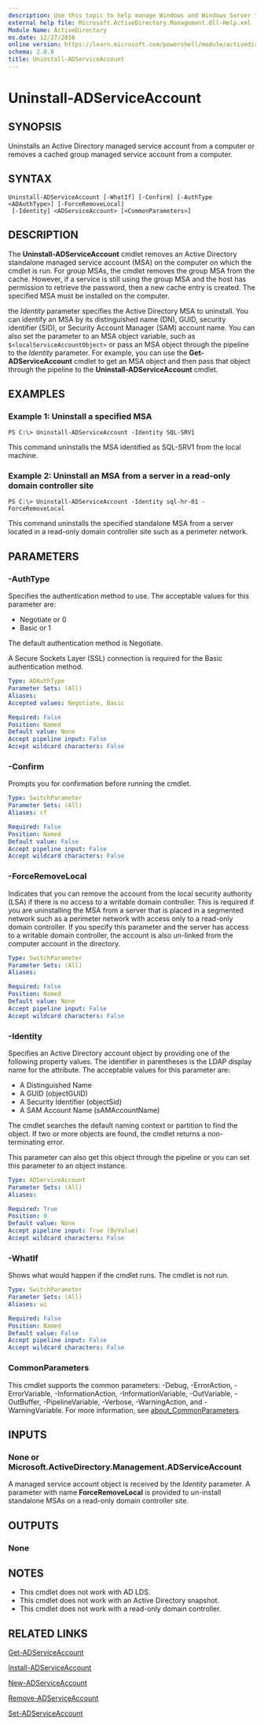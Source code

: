 ```yaml
---
description: Use this topic to help manage Windows and Windows Server technologies with Windows PowerShell.
external help file: Microsoft.ActiveDirectory.Management.dll-Help.xml
Module Name: ActiveDirectory
ms.date: 12/27/2016
online version: https://learn.microsoft.com/powershell/module/activedirectory/uninstall-adserviceaccount?view=windowsserver2019-ps&wt.mc_id=ps-gethelp
schema: 2.0.0
title: Uninstall-ADServiceAccount
---
```


# Uninstall-ADServiceAccount

## SYNOPSIS
Uninstalls an Active Directory managed service account from a computer or removes a cached group managed service account from a computer.

## SYNTAX

```
Uninstall-ADServiceAccount [-WhatIf] [-Confirm] [-AuthType <ADAuthType>] [-ForceRemoveLocal]
 [-Identity] <ADServiceAccount> [<CommonParameters>]
```

## DESCRIPTION
The **Uninstall-ADServiceAccount** cmdlet removes an Active Directory standalone managed service account (MSA) on the computer on which the cmdlet is run.
For group MSAs, the cmdlet removes the group MSA from the cache.
However, if a service is still using the group MSA and the host has permission to retrieve the password, then a new cache entry is created.
The specified MSA must be installed on the computer.

the *Identity* parameter specifies the Active Directory MSA to uninstall.
You can identify an MSA by its distinguished name (DN), GUID, security identifier (SID), or Security Account Manager (SAM) account name.
You can also set the parameter to an MSA object variable, such as `$<localServiceAccountObject>` or pass an MSA object through the pipeline to the *Identity* parameter.
For example, you can use the **Get-ADServiceAccount** cmdlet to get an MSA object and then pass that object through the pipeline to the **Uninstall-ADServiceAccount** cmdlet.

## EXAMPLES

### Example 1: Uninstall a specified MSA
```
PS C:\> Uninstall-ADServiceAccount -Identity SQL-SRV1
```

This command uninstalls the MSA identified as SQL-SRV1 from the local machine.

### Example 2: Uninstall an MSA from a server in a read-only domain controller site
```
PS C:\> Uninstall-ADServiceAccount -Identity sql-hr-01 -ForceRemoveLocal
```

This command uninstalls the specified standalone MSA from a server located in a read-only domain controller site such as a perimeter network.

## PARAMETERS

### -AuthType
Specifies the authentication method to use.
The acceptable values for this parameter are:

- Negotiate or 0
- Basic or 1

The default authentication method is Negotiate.

A Secure Sockets Layer (SSL) connection is required for the Basic authentication method.

```yaml
Type: ADAuthType
Parameter Sets: (All)
Aliases: 
Accepted values: Negotiate, Basic

Required: False
Position: Named
Default value: None
Accept pipeline input: False
Accept wildcard characters: False
```

### -Confirm
Prompts you for confirmation before running the cmdlet.

```yaml
Type: SwitchParameter
Parameter Sets: (All)
Aliases: cf

Required: False
Position: Named
Default value: False
Accept pipeline input: False
Accept wildcard characters: False
```

### -ForceRemoveLocal
Indicates that you can remove the account from the local security authority (LSA) if there is no access to a writable domain controller.
This is required if you are uninstalling the MSA from a server that is placed in a segmented network such as a perimeter network with access only to a read-only domain controller.
If you specify this parameter and the server has access to a writable domain controller, the account is also un-linked from the computer account in the directory.

```yaml
Type: SwitchParameter
Parameter Sets: (All)
Aliases: 

Required: False
Position: Named
Default value: None
Accept pipeline input: False
Accept wildcard characters: False
```

### -Identity
Specifies an Active Directory account object by providing one of the following property values.
The identifier in parentheses is the LDAP display name for the attribute.
The acceptable values for this parameter are:

- A Distinguished Name
- A GUID (objectGUID) 
- A Security Identifier (objectSid) 
- A SAM Account Name (sAMAccountName)

The cmdlet searches the default naming context or partition to find the object.
If two or more objects are found, the cmdlet returns a non-terminating error.

This parameter can also get this object through the pipeline or you can set this parameter to an object instance.

```yaml
Type: ADServiceAccount
Parameter Sets: (All)
Aliases: 

Required: True
Position: 0
Default value: None
Accept pipeline input: True (ByValue)
Accept wildcard characters: False
```

### -WhatIf
Shows what would happen if the cmdlet runs.
The cmdlet is not run.

```yaml
Type: SwitchParameter
Parameter Sets: (All)
Aliases: wi

Required: False
Position: Named
Default value: False
Accept pipeline input: False
Accept wildcard characters: False
```

### CommonParameters
This cmdlet supports the common parameters: -Debug, -ErrorAction, -ErrorVariable, -InformationAction, -InformationVariable, -OutVariable, -OutBuffer, -PipelineVariable, -Verbose, -WarningAction, and -WarningVariable. For more information, see [about_CommonParameters](https://go.microsoft.com/fwlink/?LinkID=113216).

## INPUTS

### None or Microsoft.ActiveDirectory.Management.ADServiceAccount
A managed service account object is received by the *Identity* parameter.
A parameter with name **ForceRemoveLocal** is provided to un-install standalone MSAs on a read-only domain controller site.

## OUTPUTS

### None

## NOTES
* This cmdlet does not work with AD LDS.
* This cmdlet does not work with an Active Directory snapshot.
* This cmdlet does not work with a read-only domain controller.

## RELATED LINKS

[Get-ADServiceAccount](./Get-ADServiceAccount.md)

[Install-ADServiceAccount](./Install-ADServiceAccount.md)

[New-ADServiceAccount](./New-ADServiceAccount.md)

[Remove-ADServiceAccount](./Remove-ADServiceAccount.md)

[Set-ADServiceAccount](./Set-ADServiceAccount.md)

